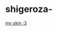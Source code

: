# shigeroza-
[my skin :3](https://cdn.discordapp.com/attachments/967557306915106856/1074361663714762865/image.png)
